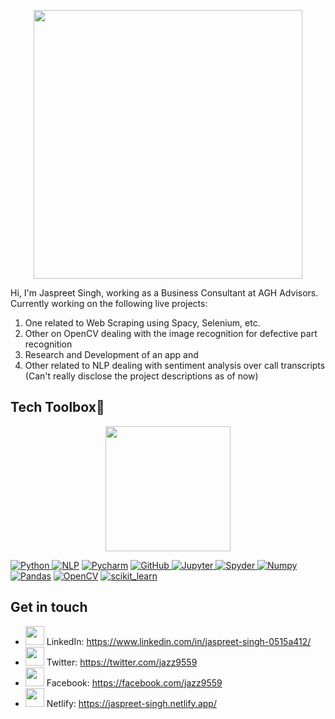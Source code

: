 <p align="center">
<img src="https://user-images.githubusercontent.com/82469151/147878822-7fbf636e-ecd2-48d2-9dac-253343581bf4.png" width="430">
</p>

Hi, I'm Jaspreet Singh, working as a Business Consultant at AGH Advisors. 
Currently working on the following live projects:
  1. One related to Web Scraping using Spacy, Selenium, etc.
  2. Other on OpenCV dealing with the image recognition for defective part recognition 
  3. Research and Development of an app and
  4. Other related to NLP dealing with sentiment analysis over call transcripts
(Can't really disclose the project descriptions as of now) 

## **Tech Toolbox🧰**<br>

<p align='center'>
<img src="https://media.giphy.com/media/TEnXkcsHrP4YedChhA/giphy.gif" width="200" height="200" frameBorder="0" class="giphy-embed" allowFullScreen></img></p>

<p align="left">
<a href="https://www.python.org" target="_blank"> <img src="https://img.shields.io/badge/Python-FFD43B?style=for-the-badge&logo=python&logoColor=darkgreen" alt="Python"/> </a>
<a href="[https://www.jetbrains.com/pycharm/](https://en.wikipedia.org/wiki/Natural_language_processing)" target="_blank"> <img src="[https://img.shields.io/badge/PyCharm-000000.svg?&style=for-the-badge&logo=PyCharm&logoColor=white](https://img.shields.io/badge/NLP-Natural%20Language%20Processing-blue)" alt="NLP"/></a>
<a href="https://www.jetbrains.com/pycharm/" target="_blank"> <img src="https://img.shields.io/badge/PyCharm-000000.svg?&style=for-the-badge&logo=PyCharm&logoColor=white" alt="Pycharm"/></a>
<a href="https://github.com/" target="_blank"> <img src="https://img.shields.io/badge/GitHub-100000?style=for-the-badge&logo=github&logoColor=white" alt="GitHub"/>
<a href="https://jupyter.org/" target="_blank"> <img src="https://img.shields.io/badge/Jupyter-F37626.svg?&style=for-the-badge&logo=Jupyter&logoColor=white" alt="Jupyter"/> </a>
<a href="https://docs.anaconda.com/anaconda/user-guide/tasks/integration/spyder/#:~:text=Spyder%2C%20the%20Scientific%20Python%20Development,%2C%20debugging%2C%20and%20introspection%20features.&text=Spyder%20is%20also%20pre%2Dinstalled,which%20is%20included%20in%20Anaconda." target="_blank"> <img src="https://img.shields.io/badge/conda-342B029.svg?&style=for-the-badge&logo=anaconda&logoColor=white" alt="Spyder"/> </a>
<a href="https://numpy.org/" target="_blank"> <img src="https://img.shields.io/badge/Numpy-777BB4?style=for-the-badge&logo=numpy&logoColor=white" alt="Numpy"/></a>
<a href="https://pandas.pydata.org/" target="_blank"> <img src="https://img.shields.io/badge/Pandas-2C2D72?style=for-the-badge&logo=pandas&logoColor=white" alt="Pandas"/></a>
<a href="https://opencv.org/" target="_blank"> <img src="https://img.shields.io/badge/OpenCV-27338e?style=for-the-badge&logo=OpenCV&logoColor=white" alt="OpenCV"/></a>
<a href="https://scikit-learn.org/" target="_blank"> <img src="https://img.shields.io/badge/scikit_learn-F7931E?style=for-the-badge&logo=scikit-learn&logoColor=white" alt="scikit_learn"/> </a>


## Get in touch
- <img src="https://user-images.githubusercontent.com/82469151/147878575-400e57ac-863b-4a40-a96e-07d60a3907da.gif" width="30"> LinkedIn: https://www.linkedin.com/in/jaspreet-singh-0515a412/
- <img src="https://user-images.githubusercontent.com/82469151/147878725-f1f127f3-ed41-4d5c-90de-e3258f301501.gif" width="30"> Twitter: https://twitter.com/jazz9559
- <img src="https://user-images.githubusercontent.com/82469151/147878720-af685b70-f4f2-41f2-8f7d-d95fb9269972.gif" width="30"> Facebook: https://facebook.com/jazz9559
- <img src="https://user-images.githubusercontent.com/82469151/148054587-49666da8-0125-47d0-8ac2-c764bf8a6963.png" width="30"> Netlify: https://jaspreet-singh.netlify.app/



